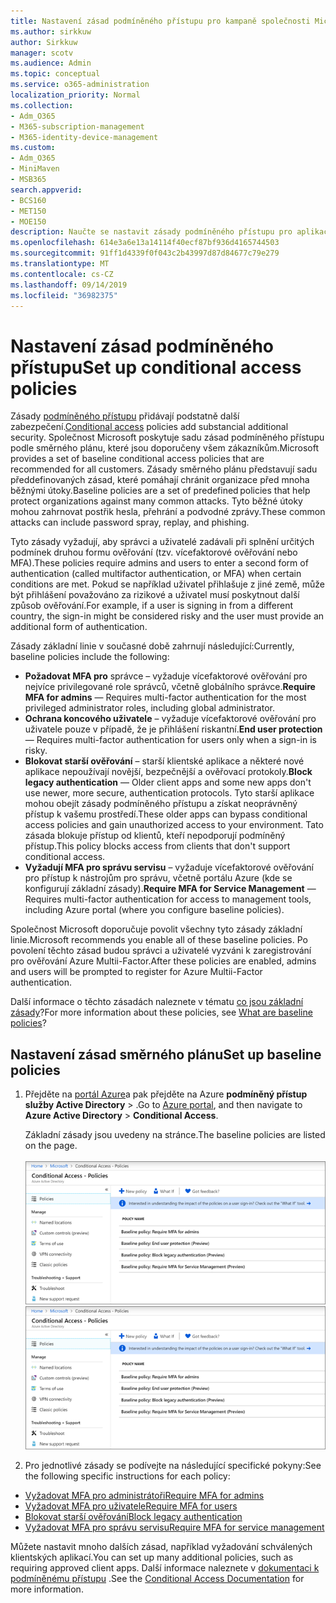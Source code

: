 ```yaml
---
title: Nastavení zásad podmíněného přístupu pro kampaně společnosti Microsoft 365
ms.author: sirkkuw
author: Sirkkuw
manager: scotv
ms.audience: Admin
ms.topic: conceptual
ms.service: o365-administration
localization_priority: Normal
ms.collection:
- Adm_O365
- M365-subscription-management
- M365-identity-device-management
ms.custom:
- Adm_O365
- MiniMaven
- MSB365
search.appverid:
- BCS160
- MET150
- MOE150
description: Naučte se nastavit zásady podmíněného přístupu pro aplikaci Microsoft 365 kampaněmi.
ms.openlocfilehash: 614e3a6e13a14114f40ecf87bf936d4165744503
ms.sourcegitcommit: 91ff1d4339f0f043c2b43997d87d84677c79e279
ms.translationtype: MT
ms.contentlocale: cs-CZ
ms.lasthandoff: 09/14/2019
ms.locfileid: "36982375"
---
```

# <a name="set-up-conditional-access-policies"></a><span data-ttu-id="3d358-103">Nastavení zásad podmíněného přístupu</span><span class="sxs-lookup"><span data-stu-id="3d358-103">Set up conditional access policies</span></span>

<span data-ttu-id="3d358-104">Zásady [podmíněného přístupu](https://docs.microsoft.com/azure/active-directory/conditional-access/overview) přidávají podstatně další zabezpečení.</span><span class="sxs-lookup"><span data-stu-id="3d358-104">[Conditional access](https://docs.microsoft.com/azure/active-directory/conditional-access/overview) policies add substancial additional security.</span></span> <span data-ttu-id="3d358-105">Společnost Microsoft poskytuje sadu zásad podmíněného přístupu podle směrného plánu, které jsou doporučeny všem zákazníkům.</span><span class="sxs-lookup"><span data-stu-id="3d358-105">Microsoft provides a set of baseline conditional access policies that are recommended for all customers.</span></span> <span data-ttu-id="3d358-106">Zásady směrného plánu představují sadu předdefinovaných zásad, které pomáhají chránit organizace před mnoha běžnými útoky.</span><span class="sxs-lookup"><span data-stu-id="3d358-106">Baseline policies are a set of predefined policies that help protect organizations against many common attacks.</span></span> <span data-ttu-id="3d358-107">Tyto běžné útoky mohou zahrnovat postřik hesla, přehrání a podvodné zprávy.</span><span class="sxs-lookup"><span data-stu-id="3d358-107">These common attacks can include password spray, replay, and phishing.</span></span>

<span data-ttu-id="3d358-108">Tyto zásady vyžadují, aby správci a uživatelé zadávali při splnění určitých podmínek druhou formu ověřování (tzv. vícefaktorové ověřování nebo MFA).</span><span class="sxs-lookup"><span data-stu-id="3d358-108">These policies require admins and users to enter a second form of authentication (called multifactor authentication, or MFA) when certain conditions are met.</span></span> <span data-ttu-id="3d358-109">Pokud se například uživatel přihlašuje z jiné země, může být přihlášení považováno za rizikové a uživatel musí poskytnout další způsob ověřování.</span><span class="sxs-lookup"><span data-stu-id="3d358-109">For example, if a user is signing in from a different country, the sign-in might be considered risky and the user must provide an additional form of authentication.</span></span> 

<span data-ttu-id="3d358-110">Zásady základní linie v současné době zahrnují následující:</span><span class="sxs-lookup"><span data-stu-id="3d358-110">Currently, baseline policies include the following:</span></span>
- <span data-ttu-id="3d358-111">**Požadovat MFA pro** správce – vyžaduje vícefaktorové ověřování pro nejvíce privilegované role správců, včetně globálního správce.</span><span class="sxs-lookup"><span data-stu-id="3d358-111">**Require MFA for admins** — Requires multi-factor authentication for the most privileged administrator roles, including global administrator.</span></span>
- <span data-ttu-id="3d358-112">**Ochrana koncového uživatele** – vyžaduje vícefaktorové ověřování pro uživatele pouze v případě, že je přihlášení riskantní.</span><span class="sxs-lookup"><span data-stu-id="3d358-112">**End user protection** — Requires multi-factor authentication for users only when a sign-in is risky.</span></span> 
- <span data-ttu-id="3d358-113">**Blokovat starší ověřování** – starší klientské aplikace a některé nové aplikace nepoužívají novější, bezpečnější a ověřovací protokoly.</span><span class="sxs-lookup"><span data-stu-id="3d358-113">**Block legacy authentication** — Older client apps and some new apps don't use newer, more secure, authentication protocols.</span></span> <span data-ttu-id="3d358-114">Tyto starší aplikace mohou obejít zásady podmíněného přístupu a získat neoprávněný přístup k vašemu prostředí.</span><span class="sxs-lookup"><span data-stu-id="3d358-114">These older apps can bypass conditional access policies and gain unauthorized access to your environment.</span></span> <span data-ttu-id="3d358-115">Tato zásada blokuje přístup od klientů, kteří nepodporují podmíněný přístup.</span><span class="sxs-lookup"><span data-stu-id="3d358-115">This policy blocks access from clients that don't support conditional access.</span></span> 
- <span data-ttu-id="3d358-116">**Vyžadují MFA pro správu servisu** – vyžaduje vícefaktorové ověřování pro přístup k nástrojům pro správu, včetně portálu Azure (kde se konfigurují základní zásady).</span><span class="sxs-lookup"><span data-stu-id="3d358-116">**Require MFA for Service Management** — Requires multi-factor authentication for access to management tools, including Azure portal (where you configure baseline policies).</span></span> 

<span data-ttu-id="3d358-117">Společnost Microsoft doporučuje povolit všechny tyto zásady základní linie.</span><span class="sxs-lookup"><span data-stu-id="3d358-117">Microsoft recommends you enable all of these baseline policies.</span></span> <span data-ttu-id="3d358-118">Po povolení těchto zásad budou správci a uživatelé vyzváni k zaregistrování pro ověřování Azure Multii-Factor.</span><span class="sxs-lookup"><span data-stu-id="3d358-118">After these policies are enabled, admins and users will be prompted to register for Azure Multii-Factor authentication.</span></span>

<span data-ttu-id="3d358-119">Další informace o těchto zásadách naleznete v tématu [co jsou základní zásady](https://docs.microsoft.com/azure/active-directory/conditional-access/concept-baseline-protection)?</span><span class="sxs-lookup"><span data-stu-id="3d358-119">For more information about these policies, see [What are baseline policies](https://docs.microsoft.com/azure/active-directory/conditional-access/concept-baseline-protection)?</span></span>


## <a name="set-up-baseline-policies"></a><span data-ttu-id="3d358-120">Nastavení zásad směrného plánu</span><span class="sxs-lookup"><span data-stu-id="3d358-120">Set up baseline policies</span></span>

1. <span data-ttu-id="3d358-121">Přejděte na [portál Azure](https://portal.azure.com)a pak přejděte na Azure **podmíněný přístup** **služby Active Directory** \> .</span><span class="sxs-lookup"><span data-stu-id="3d358-121">Go to [Azure portal](https://portal.azure.com), and then navigate to **Azure Active Directory** \> **Conditional Access**.</span></span>
    
    <span data-ttu-id="3d358-122">Základní zásady jsou uvedeny na stránce.</span><span class="sxs-lookup"><span data-stu-id="3d358-122">The baseline policies are listed on the page.</span></span> <br/> <br/>
    <span data-ttu-id="3d358-123">![Stránka se seznamem zásad základní úrovně pro podmíněný přístup.](media/baslinepolicies.png)</span><span class="sxs-lookup"><span data-stu-id="3d358-123">![Page that lists baseline policies for conditional access.](media/baslinepolicies.png)</span></span>
1. <span data-ttu-id="3d358-124">Pro jednotlivé zásady se podívejte na následující specifické pokyny:</span><span class="sxs-lookup"><span data-stu-id="3d358-124">See the following specific instructions for each policy:</span></span>

  - [<span data-ttu-id="3d358-125">Vyžadovat MFA pro administrátoři</span><span class="sxs-lookup"><span data-stu-id="3d358-125">Require MFA for admins</span></span>](https://docs.microsoft.com/en-us/azure/active-directory/conditional-access/howto-baseline-protect-administrators)
- [<span data-ttu-id="3d358-126">Vyžadovat MFA pro uživatele</span><span class="sxs-lookup"><span data-stu-id="3d358-126">Require MFA for users</span></span>](https://docs.microsoft.com/en-us/azure/active-directory/conditional-access/howto-baseline-protect-end-users)  
 - [<span data-ttu-id="3d358-127">Blokovat starší ověřování</span><span class="sxs-lookup"><span data-stu-id="3d358-127">Block legacy authentication</span></span>](https://docs.microsoft.com/en-us/azure/active-directory/conditional-access/howto-baseline-protect-legacy-auth)
  - [<span data-ttu-id="3d358-128">Vyžadovat MFA pro správu servisu</span><span class="sxs-lookup"><span data-stu-id="3d358-128">Require MFA for service management</span></span>](https://docs.microsoft.com/azure/active-directory/conditional-access/howto-baseline-protect-azure)

<span data-ttu-id="3d358-129">Můžete nastavit mnoho dalších zásad, například vyžadování schválených klientských aplikací.</span><span class="sxs-lookup"><span data-stu-id="3d358-129">You can set up many additional policies, such as requiring approved client apps.</span></span> <span data-ttu-id="3d358-130">Další informace naleznete v [dokumentaci k podmíněnému přístupu](https://docs.microsoft.com/azure/active-directory/conditional-access/) .</span><span class="sxs-lookup"><span data-stu-id="3d358-130">See the [Conditional Access Documentation](https://docs.microsoft.com/azure/active-directory/conditional-access/) for more information.</span></span>